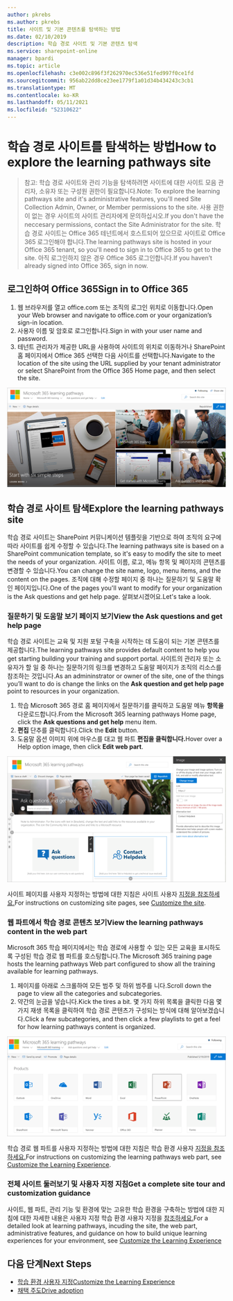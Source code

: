 ```yaml
---
author: pkrebs
ms.author: pkrebs
title: 사이트 및 기본 콘텐츠를 탐색하는 방법
ms.date: 02/10/2019
description: 학습 경로 사이트 및 기본 콘텐츠 탐색
ms.service: sharepoint-online
manager: bpardi
ms.topic: article
ms.openlocfilehash: c3e002c896f3f262970ec536e51fed997f0ce1fd
ms.sourcegitcommit: 956ab22dd8ce23ee1779f1a01d34b434243c3cb1
ms.translationtype: MT
ms.contentlocale: ko-KR
ms.lasthandoff: 05/11/2021
ms.locfileid: "52310622"
---
```

# <a name="how-to-explore-the-learning-pathways-site"></a><span data-ttu-id="763ed-103">학습 경로 사이트를 탐색하는 방법</span><span class="sxs-lookup"><span data-stu-id="763ed-103">How to explore the learning pathways site</span></span>

> <span data-ttu-id="763ed-104">참고: 학습 경로 사이트와 관리 기능을 탐색하려면 사이트에 대한 사이트 모음 관리자, 소유자 또는 구성원 권한이 필요합니다.</span><span class="sxs-lookup"><span data-stu-id="763ed-104">Note: To explore the learning pathways site and it's administrative features, you'll need Site Collection Admin, Owner, or Member permissions to the site.</span></span> <span data-ttu-id="763ed-105">사용 권한이 없는 경우 사이트의 사이트 관리자에게 문의하십시오.</span><span class="sxs-lookup"><span data-stu-id="763ed-105">If you don't have the neccesary permissions, contact the Site Administrator for the site.</span></span> <span data-ttu-id="763ed-106">학습 경로 사이트는 Office 365 테넌트에서 호스트되어 있으므로 사이트로 Office 365 로그인해야 합니다.</span><span class="sxs-lookup"><span data-stu-id="763ed-106">The learning pathways site is hosted in your Office 365 tenant, so you'll need to sign in to Office 365 to get to the site.</span></span> <span data-ttu-id="763ed-107">아직 로그인하지 않은 경우 Office 365 로그인합니다.</span><span class="sxs-lookup"><span data-stu-id="763ed-107">If you haven’t already signed into Office 365, sign in now.</span></span> 

## <a name="sign-in-to-office-365"></a><span data-ttu-id="763ed-108">로그인하여 Office 365</span><span class="sxs-lookup"><span data-stu-id="763ed-108">Sign in to Office 365</span></span> 

1.  <span data-ttu-id="763ed-109">웹 브라우저를 열고 office.com 또는 조직의 로그인 위치로 이동합니다.</span><span class="sxs-lookup"><span data-stu-id="763ed-109">Open your Web browser and navigate to office.com or your organization’s sign-in location.</span></span> 
2.  <span data-ttu-id="763ed-110">사용자 이름 및 암호로 로그인합니다.</span><span class="sxs-lookup"><span data-stu-id="763ed-110">Sign in with your user name and password.</span></span>
3.  <span data-ttu-id="763ed-111">테넌트 관리자가 제공한 URL을 사용하여 사이트의 위치로 이동하거나 SharePoint 홈 페이지에서 Office 365 선택한 다음 사이트를 선택합니다.</span><span class="sxs-lookup"><span data-stu-id="763ed-111">Navigate to the location of the site using the URL supplied by your tenant administrator or select SharePoint from the Office 365 Home page, and then select the site.</span></span> 

![cg-introducing.png](media/cg-introducing.png)

## <a name="explore-the-learning-pathways-site"></a><span data-ttu-id="763ed-113">학습 경로 사이트 탐색</span><span class="sxs-lookup"><span data-stu-id="763ed-113">Explore the learning pathways site</span></span>

<span data-ttu-id="763ed-114">학습 경로 사이트는 SharePoint 커뮤니케이션 템플릿을 기반으로 하여 조직의 요구에 따라 사이트를 쉽게 수정할 수 있습니다.</span><span class="sxs-lookup"><span data-stu-id="763ed-114">The learning pathways site is based on a SharePoint communication template, so it's easy to modify the site to meet the needs of your organization.</span></span> <span data-ttu-id="763ed-115">사이트 이름, 로고, 메뉴 항목 및 페이지의 콘텐츠를 변경할 수 있습니다.</span><span class="sxs-lookup"><span data-stu-id="763ed-115">You can change the site name, logo, menu items, and the content on the pages.</span></span> <span data-ttu-id="763ed-116">조직에 대해 수정할 페이지 중 하나는 질문하기 및 도움말 확인 페이지입니다.</span><span class="sxs-lookup"><span data-stu-id="763ed-116">One of the pages you'll want to modify for your organization is the Ask questions and get help page.</span></span> <span data-ttu-id="763ed-117">살펴보시겠어요.</span><span class="sxs-lookup"><span data-stu-id="763ed-117">Let's take a look.</span></span>

### <a name="view-the-ask-questions-and-get-help-page"></a><span data-ttu-id="763ed-118">질문하기 및 도움말 보기 페이지 보기</span><span class="sxs-lookup"><span data-stu-id="763ed-118">View the Ask questions and get help page</span></span>

<span data-ttu-id="763ed-119">학습 경로 사이트는 교육 및 지원 포털 구축을 시작하는 데 도움이 되는 기본 콘텐츠를 제공합니다.</span><span class="sxs-lookup"><span data-stu-id="763ed-119">The learning pathways site provides default content to help you get starting building your training and support portal.</span></span> <span data-ttu-id="763ed-120">사이트의 관리자 또는 소유자가 할 일 중 하나는 질문하기의 링크를 변경하고 도움말  페이지가 조직의 리소스를 참조하는 것입니다.</span><span class="sxs-lookup"><span data-stu-id="763ed-120">As an admininstrator or owner of the site, one of the things you’ll want to do is change the links on the **Ask question and get help page** point to resources in your organization.</span></span> 

1.  <span data-ttu-id="763ed-121">학습 Microsoft 365 경로 홈 페이지에서 질문하기를 클릭하고 도움말 메뉴 **항목을** 다운로드합니다.</span><span class="sxs-lookup"><span data-stu-id="763ed-121">From the Microsoft 365 learning pathways Home page, click the **Ask questions and get help** menu item.</span></span>
2.  <span data-ttu-id="763ed-122">**편집** 단추를 클릭합니다.</span><span class="sxs-lookup"><span data-stu-id="763ed-122">Click the **Edit** button.</span></span>
3.  <span data-ttu-id="763ed-123">도움말 옵션 이미지 위에 마우스를 대고 웹 파트 **편집을 클릭합니다.**</span><span class="sxs-lookup"><span data-stu-id="763ed-123">Hover over a Help option image, then click **Edit web part**.</span></span>

![cg-edithelp.png](media/cg-edithelp.png)

<span data-ttu-id="763ed-125">사이트 페이지를 사용자 지정하는 방법에 대한 지침은 사이트 사용자 [지정을 참조하세요.](custom_edithelp.md)</span><span class="sxs-lookup"><span data-stu-id="763ed-125">For instructions on customizing site pages, see [Customize the site](custom_edithelp.md).</span></span>

### <a name="view-the-learning-pathways-content-in-the-web-part"></a><span data-ttu-id="763ed-126">웹 파트에서 학습 경로 콘텐츠 보기</span><span class="sxs-lookup"><span data-stu-id="763ed-126">View the learning pathways content in the web part</span></span>
<span data-ttu-id="763ed-127">Microsoft 365 학습 페이지에서는 학습 경로에 사용할 수 있는 모든 교육을 표시하도록 구성된 학습 경로 웹 파트를 호스팅합니다.</span><span class="sxs-lookup"><span data-stu-id="763ed-127">The Microsoft 365 training page hosts the learning pathways Web part configured to show all the training available for learning pathways.</span></span> 

1. <span data-ttu-id="763ed-128">페이지를 아래로 스크롤하여 모든 범주 및 하위 범주를 니다.</span><span class="sxs-lookup"><span data-stu-id="763ed-128">Scroll down the page to view all the categories and subcategories.</span></span>
2. <span data-ttu-id="763ed-129">약간의 눈금을 넣습니다.</span><span class="sxs-lookup"><span data-stu-id="763ed-129">Kick the tires a bit.</span></span> <span data-ttu-id="763ed-130">몇 가지 하위 목록을 클릭한 다음 몇 가지 재생 목록을 클릭하여 학습 경로 콘텐츠가 구성되는 방식에 대해 알아보겠습니다.</span><span class="sxs-lookup"><span data-stu-id="763ed-130">Click a few subcategories, and then click a few playlists to get a feel for how learning pathways content is organized.</span></span> 

![cg-gotoall.png](media/cg-gotoall.png)

<span data-ttu-id="763ed-132">학습 경로 웹 파트를 사용자 지정하는 방법에 대한 지침은 학습 환경 사용자 [지정을 참조하세요.](custom_overview.md)</span><span class="sxs-lookup"><span data-stu-id="763ed-132">For instructions on customizing the learning pathways web part, see [Customize the Learning Experience](custom_overview.md).</span></span>

### <a name="get-a-complete-site-tour-and-customization-guidance"></a><span data-ttu-id="763ed-133">전체 사이트 둘러보기 및 사용자 지정 지침</span><span class="sxs-lookup"><span data-stu-id="763ed-133">Get a complete site tour and customization guidance</span></span>
<span data-ttu-id="763ed-134">사이트, 웹 파트, 관리 기능 및 환경에 맞는 고유한 학습 환경을 구축하는 방법에 대한 지침에 대한 자세한 내용은 사용자 지정 학습 환경 사용자 지정을 [참조하세요.](custom_overview.md)</span><span class="sxs-lookup"><span data-stu-id="763ed-134">For a detailed look at learning pathways, incuding the site, the web part, administrative features, and guidance on how to build unique learning experiences for your environment, see [Customize the Learning Experience](custom_overview.md)</span></span>

## <a name="next-steps"></a><span data-ttu-id="763ed-135">다음 단계</span><span class="sxs-lookup"><span data-stu-id="763ed-135">Next Steps</span></span>
- [<span data-ttu-id="763ed-136">학습 환경 사용자 지정</span><span class="sxs-lookup"><span data-stu-id="763ed-136">Customize the Learning Experience</span></span>](custom_overview.md)
- [<span data-ttu-id="763ed-137">채택 주도</span><span class="sxs-lookup"><span data-stu-id="763ed-137">Drive adoption</span></span>](driveadoption.md) 
